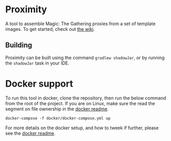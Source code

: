 # Proximity
A tool to assemble Magic: The Gathering proxies from a set of template images. To get started, check out [the wiki](https://github.com/Haven-King/Proximity/wiki/How-to-Use).

## Building
Proximity can be built using the command `gradlew shadowJar`, or by running the `shadowJar` task in your IDE.

# Docker support
To run this tool in docker, clone the repository, then run the below command from the root of the project.
If you are on Linux, make sure the read the segment on file ownership in the [docker readme](./docker/README.md). 
```
docker-compose -f docker/docker-compose.yml up
```
For more details on the docker setup, and how to tweek if further, please see the [docker readme](./docker/README.md).